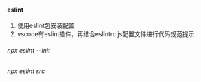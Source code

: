 #### eslint

1. 使用eslint包安装配置
2. vscode有eslint插件，再结合eslintrc.js配置文件进行代码规范提示

###### npx eslint --init


###### npx eslint src 